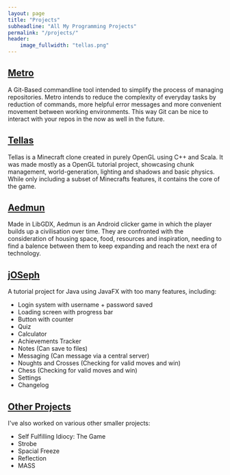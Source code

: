 ```yaml
---
layout: page
title: "Projects"
subheadline: "All My Programming Projects"
permalink: "/projects/"
header:
    image_fullwidth: "tellas.png"
---
```


## [Metro](/metro/)
A Git-Based commandline tool intended to simplify the process of managing repositories. Metro intends to reduce the complexity of everyday tasks by reduction of commands, more helpful error messages and more convenient movement between working environments. This way Git can be nice to interact with your repos in the now as well in the future.

## [Tellas](/tellas/)
Tellas is a Minecraft clone created in purely OpenGL using C++ and Scala. It was made mostly as a OpenGL tutorial project, showcasing chunk management, world-generation, lighting and shadows and basic physics. While only including a subset of Minecrafts features, it contains the core of the game.

## [Aedmun](/aedmun/)
Made in LibGDX, Aedmun is an Android clicker game in which the player builds up a civilisation over time. They are confronted with the consideration of housing space, food, resources and inspiration, needing to find a balence between them to keep expanding and reach the next era of technology.

## [jOSeph](/jOSeph/)
A tutorial project for Java using JavaFX with too many features, including:
 - Login system with username + password saved
 - Loading screen with progress bar
 - Button with counter
 - Quiz
 - Calculator
 - Achievements Tracker
 - Notes (Can save to files)
 - Messaging (Can message via a central server)
 - Noughts and Crosses (Checking for valid moves and win)
 - Chess (Checking for valid moves and win)
 - Settings
 - Changelog

 ## [Other Projects](/other/)
 I've also worked on various other smaller projects:
  - Self Fulfilling Idiocy: The Game
  - Strobe
  - Spacial Freeze
  - Reflection
  - MASS